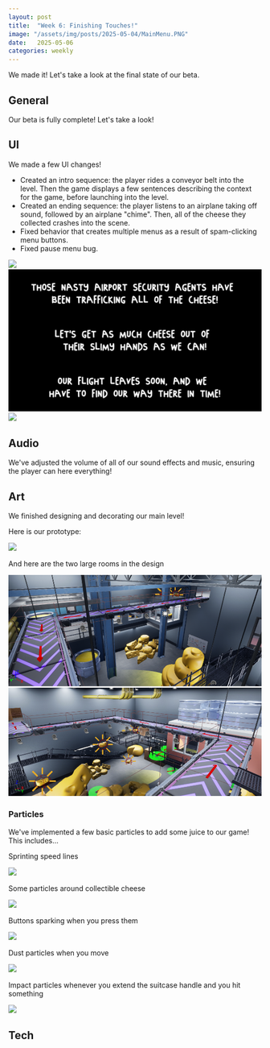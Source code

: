 ```yaml
---
layout: post
title:  "Week 6: Finishing Touches!"
image: "/assets/img/posts/2025-05-04/MainMenu.PNG"
date:   2025-05-06
categories: weekly
---
```


We made it! Let's take a look at the final state of our beta.

## General

Our beta is fully complete! Let's take a look!

## UI

We made a few UI changes! 
<ul>
	<li>Created an intro sequence: the player rides a conveyor belt into the level. Then the game displays a few sentences describing the context for the game, before launching into the level.</li>
	<li>Created an ending sequence: the player listens to an airplane taking off sound, followed by an airplane "chime". Then, all of the cheese they collected crashes into the scene.</li>
	<li>Fixed behavior that creates multiple menus as a result of spam-clicking menu buttons.</li>
	<li>Fixed pause menu bug.
</ul>


<img src="/assets/img/posts/2025-05-06/MainMenuConveyor.gif" />

<img src="/assets/img/posts/2025-05-06/IntroText.PNG" />

<img src="/assets/img/posts/2025-05-06/EndingSequence.gif" />


## Audio

We've adjusted the volume of all of our sound effects and music, ensuring the player can here everything!

## Art

We finished designing and decorating our main level!

Here is our prototype: 

<img src="/assets/img/posts/2025-05-06/MainLevelProto.png" />

And here are the two large rooms in the design

<img src="/assets/img/posts/2025-05-06/MainLevel.PNG" />
<img src="/assets/img/posts/2025-05-06/MainLevel2.PNG" />

### Particles

We've implemented a few basic particles to add some juice to our game! This includes...

Sprinting speed lines

<img src="/assets/img/posts/2025-05-06/SOMEPIC.png" />

Some particles around collectible cheese

<img src="/assets/img/posts/2025-05-06/SOMEPIC.png" />

Buttons sparking when you press them

<img src="/assets/img/posts/2025-05-06/SOMEPIC.png" />

Dust particles when you move

<img src="/assets/img/posts/2025-05-06/SOMEPIC.png" />

Impact particles whenever you extend the suitcase handle and you hit something

<img src="/assets/img/posts/2025-05-06/SOMEPIC.png" />


## Tech

